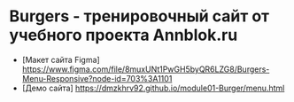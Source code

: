 # Burgers - тренировочный сайт от учебного проекта Annblok.ru

* [Макет сайта Figma] https://www.figma.com/file/8muxUNt1PwGH5byQR6LZG8/Burgers-Menu-Responsive?node-id=703%3A1101
* [Демо сайта] https://dmzkhrv92.github.io/module01-Burger/menu.html